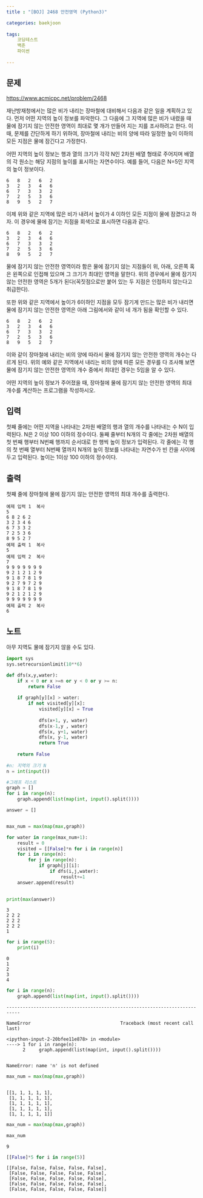 ```yaml
---
title : "[BOJ] 2468 안전영역 (Python3)"

categories: baekjoon
    
tags:
    코딩테스트
    백준
    파이썬
    
---
```

## 문제

https://www.acmicpc.net/problem/2468

재난방재청에서는 많은 비가 내리는 장마철에 대비해서 다음과 같은 일을 계획하고 있다. 먼저 어떤 지역의 높이 정보를 파악한다. 그 다음에 그 지역에 많은 비가 내렸을 때 물에 잠기지 않는 안전한 영역이 최대로 몇 개가 만들어 지는 지를 조사하려고 한다. 이때, 문제를 간단하게 하기 위하여, 장마철에 내리는 비의 양에 따라 일정한 높이 이하의 모든 지점은 물에 잠긴다고 가정한다.

어떤 지역의 높이 정보는 행과 열의 크기가 각각 N인 2차원 배열 형태로 주어지며 배열의 각 원소는 해당 지점의 높이를 표시하는 자연수이다. 예를 들어, 다음은 N=5인 지역의 높이 정보이다.
```
6	8	2	6	2
3	2	3	4	6
6	7	3	3	2
7	2	5	3	6
8	9	5	2	7
```
이제 위와 같은 지역에 많은 비가 내려서 높이가 4 이하인 모든 지점이 물에 잠겼다고 하자. 이 경우에 물에 잠기는 지점을 회색으로 표시하면 다음과 같다. 
```
6	8	2	6	2
3	2	3	4	6
6	7	3	3	2
7	2	5	3	6
8	9	5	2	7
```
물에 잠기지 않는 안전한 영역이라 함은 물에 잠기지 않는 지점들이 위, 아래, 오른쪽 혹은 왼쪽으로 인접해 있으며 그 크기가 최대인 영역을 말한다. 위의 경우에서 물에 잠기지 않는 안전한 영역은 5개가 된다(꼭짓점으로만 붙어 있는 두 지점은 인접하지 않는다고 취급한다). 

또한 위와 같은 지역에서 높이가 6이하인 지점을 모두 잠기게 만드는 많은 비가 내리면 물에 잠기지 않는 안전한 영역은 아래 그림에서와 같이 네 개가 됨을 확인할 수 있다. 
```
6	8	2	6	2
3	2	3	4	6
6	7	3	3	2
7	2	5	3	6
8	9	5	2	7
```
이와 같이 장마철에 내리는 비의 양에 따라서 물에 잠기지 않는 안전한 영역의 개수는 다르게 된다. 위의 예와 같은 지역에서 내리는 비의 양에 따른 모든 경우를 다 조사해 보면 물에 잠기지 않는 안전한 영역의 개수 중에서 최대인 경우는 5임을 알 수 있다. 

어떤 지역의 높이 정보가 주어졌을 때, 장마철에 물에 잠기지 않는 안전한 영역의 최대 개수를 계산하는 프로그램을 작성하시오. 

## 입력
첫째 줄에는 어떤 지역을 나타내는 2차원 배열의 행과 열의 개수를 나타내는 수 N이 입력된다. N은 2 이상 100 이하의 정수이다. 둘째 줄부터 N개의 각 줄에는 2차원 배열의 첫 번째 행부터 N번째 행까지 순서대로 한 행씩 높이 정보가 입력된다. 각 줄에는 각 행의 첫 번째 열부터 N번째 열까지 N개의 높이 정보를 나타내는 자연수가 빈 칸을 사이에 두고 입력된다. 높이는 1이상 100 이하의 정수이다.

## 출력
첫째 줄에 장마철에 물에 잠기지 않는 안전한 영역의 최대 개수를 출력한다.

```
예제 입력 1  복사
5
6 8 2 6 2
3 2 3 4 6
6 7 3 3 2
7 2 5 3 6
8 9 5 2 7
예제 출력 1  복사
5
예제 입력 2  복사
7
9 9 9 9 9 9 9
9 2 1 2 1 2 9
9 1 8 7 8 1 9
9 2 7 9 7 2 9
9 1 8 7 8 1 9
9 2 1 2 1 2 9
9 9 9 9 9 9 9
예제 출력 2  복사
6
```
## 노트
아무 지역도 물에 잠기지 않을 수도 있다.


```python
import sys
sys.setrecursionlimit(10**6)

def dfs(x,y,water):
    if x < 0 or x >=n or y < 0 or y >= n:
        return False
    
    if graph[y][x] > water:
        if not visited[y][x]:
            visited[y][x] = True
        
            dfs(x+1, y, water)
            dfs(x-1,y , water)
            dfs(x, y+1, water)
            dfs(x, y-1, water)
            return True
        
    return False
    
#n: 지역의 크기 N
n = int(input())

#그래프 리스트
graph = []
for i in range(n):
    graph.append(list(map(int, input().split())))

answer = []


max_num = max(map(max,graph))

for water in range(max_num+1):
    result = 0
    visited = [[False]*n for i in range(n)]
    for i in range(n):
        for j in range(n):
            if graph[j][i]:
                if dfs(i,j,water):
                    result+=1
    answer.append(result)
        

print(max(answer))

```

    3
    2 2 2
    2 2 2
    2 2 2
    1



```python
for i in range(5):
    print(i)
```

    0
    1
    2
    3
    4



```python
for i in range(n):
    graph.append(list(map(int, input().split())))
```


    ---------------------------------------------------------------------------

    NameError                                 Traceback (most recent call last)

    <ipython-input-2-20bfee11e878> in <module>
    ----> 1 for i in range(n):
          2     graph.append(list(map(int, input().split())))


    NameError: name 'n' is not defined



```python
max_num = max(map(max,graph))
```


```python

```




    [[1, 1, 1, 1, 1],
     [1, 1, 1, 1, 1],
     [1, 1, 1, 1, 1],
     [1, 1, 1, 1, 1],
     [1, 1, 1, 1, 1]]




```python
max_num = max(map(max,graph))
```


```python
max_num
```




    9




```python
[[False]*5 for i in range(5)]
```




    [[False, False, False, False, False],
     [False, False, False, False, False],
     [False, False, False, False, False],
     [False, False, False, False, False],
     [False, False, False, False, False]]




```python

```
